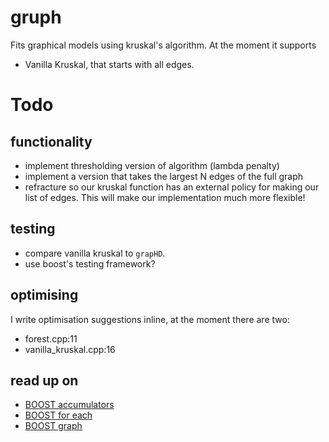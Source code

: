 # gruph
Fits graphical models using kruskal's algorithm. At the moment it supports

* Vanilla Kruskal, that starts with all edges.

# Todo

## functionality

* implement thresholding version of algorithm (lambda penalty)
* implement a version that takes the largest N edges of the full graph
* refracture so our kruskal function has an external policy for making our list of edges. This will make our implementation much more flexible!

## testing
* compare vanilla kruskal to `grapHD`. 
* use boost's testing framework?

## optimising
I write optimisation suggestions inline, at the moment there are two:

* forest.cpp:11
* vanilla_kruskal.cpp:16

## read up on 

* [BOOST accumulators]( http://www.boost.org/doc/libs/1_63_0/doc/html/accumulators/user_s_guide.html)
* [BOOST for each](http://www.boost.org/doc/libs/1_63_0/doc/html/foreach.html)
* [BOOST graph](http://www.boost.org/doc/libs/1_63_0/libs/graph/doc/index.html)